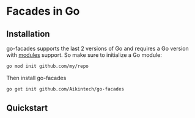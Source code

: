 # Facades in Go

## Installation
go-facades supports the last 2 versions of Go and requires a Go version with [modules](https://github.com/golang/go/wiki/Modules) support. So make sure to initialize a Go module:
```bash
go mod init github.com/my/repo
```
Then install go-facades
```bash
go get init github.com/Aikintech/go-facades
```

## Quickstart